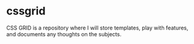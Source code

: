 # cssgrid
CSS GRID is a repository where I will store templates, play with features, and documents any thoughts on the subjects.
